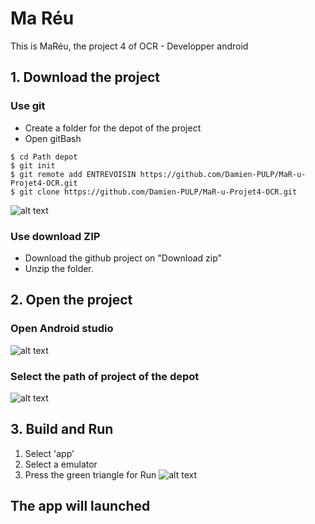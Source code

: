 # Ma Réu
This is MaRéu, the project 4 of OCR - Developper android
## 1. Download the project 
### Use git 
- Create a folder for the depot of the project 
- Open gitBash
```
$ cd Path depot
$ git init 
$ git remote add ENTREVOISIN https://github.com/Damien-PULP/MaR-u-Projet4-OCR.git
$ git clone https://github.com/Damien-PULP/MaR-u-Projet4-OCR.git
```
![alt text](P3_screenshot/1_downloadProject_gitBash.png)
### Use download ZIP
- Download the github project on "Download zip"
- Unzip the folder.
## 2. Open the project
### Open Android studio
![alt text](P3_screenshot/2_Open_project-1.jpg)
### Select the path of project of the depot
![alt text](P3_screenshot/2_Open_project-2.png)
## 3. Build and Run
1. Select 'app'
2. Select a emulator 
3. Press the green triangle for Run
![alt text](P3_screenshot/3_Build_and_run.png)
## The app will launched
